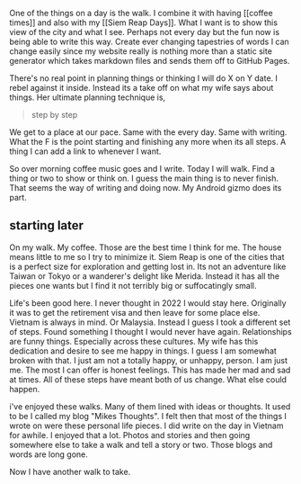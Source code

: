 One of the things on a day is the walk. I combine it with having [[coffee times]] and also with my [[Siem Reap Days]]. What I want is to show this view of the city and what I see. Perhaps not every day but the fun now is being able to write this way. Create ever changing tapestries of words I can change easily since my website really is nothing more than a static site generator which takes markdown files and sends them off to GitHub Pages. 

There's no real point in planning things or thinking I will do X on Y date. I rebel against it inside. Instead its a take off on what my wife says about things. Her ultimate planning technique is,

> step by step

We get to a place at our pace. Same with the every day. Same with writing. What the F is the point starting and finishing any more when its all steps. A thing I can add a link to whenever I want.  

So over morning coffee music goes and I write. Today I will walk. Find a thing or two to show or think on. I guess the main thing is to never finish. That seems the way of writing and doing now. My Android gizmo does its part. 

## starting later

On my walk. My coffee. Those are the best time I think for me. The house means little to me so I try to minimize it. Siem Reap is one of the cities that is a perfect size for exploration and getting lost in. Its not an adventure like Taiwan or Tokyo or a wanderer's delight like Merida. Instead it has all the pieces one wants but I find it not terribly big or suffocatingly small. 

Life's been good here. I never thought in 2022 I would stay here. Originally it was to get the retirement visa and then leave for some place else. Vietnam is always in mind. Or Malaysia. Instead I guess I took a different set of steps. Found something I thought I would never have again. Relationships are funny things. Especially across these cultures. My wife has this dedication and desire to see me happy in things. I guess I am somewhat broken with that. I just am not a totally happy, or unhappy, person. I am just me. The most I can offer is honest feelings. This has made her mad and sad at times. All of these steps have meant both of us change. What else could happen. 

i've enjoyed these walks. Many of them lined with ideas or thoughts. It used to be I called my blog "Mikes Thoughts". I felt then that most of the things I wrote on were these personal life pieces. I did write on the day in Vietnam for awhile. I enjoyed that a lot. Photos and stories and then going somewhere else to take a walk and tell a story or two. Those blogs and words are long gone.

Now I have another walk to take.
